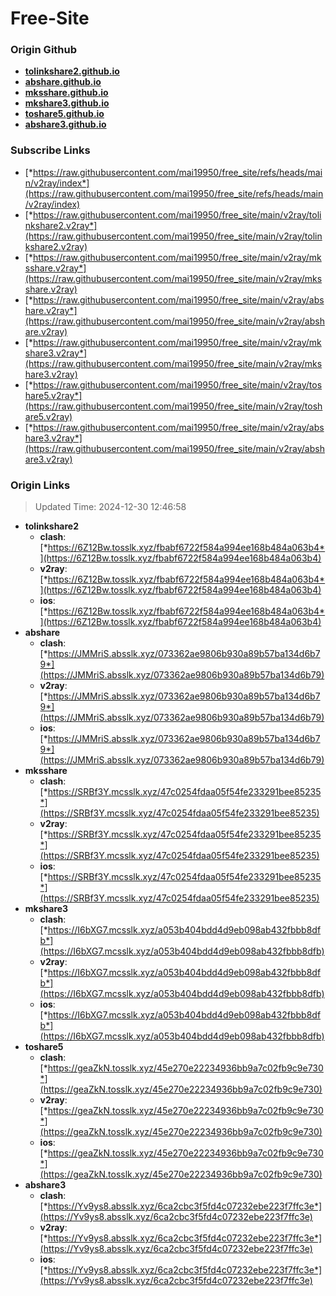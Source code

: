 # Free-Site

### Origin Github

- [**tolinkshare2.github.io**](https://github.com/tolinkshare2/tolinkshare2.github.io)
- [**abshare.github.io**](https://github.com/abshare/abshare.github.io)
- [**mksshare.github.io**](https://github.com/mksshare/mksshare.github.io)
- [**mkshare3.github.io**](https://github.com/mkshare3/mkshare3.github.io)
- [**toshare5.github.io**](https://github.com/toshare5/toshare5.github.io)
- [**abshare3.github.io**](https://github.com/abshare3/abshare3.github.io)

### Subscribe Links

- [*https://raw.githubusercontent.com/mai19950/free_site/refs/heads/main/v2ray/index*](https://raw.githubusercontent.com/mai19950/free_site/refs/heads/main/v2ray/index)
- [*https://raw.githubusercontent.com/mai19950/free_site/main/v2ray/tolinkshare2.v2ray*](https://raw.githubusercontent.com/mai19950/free_site/main/v2ray/tolinkshare2.v2ray)
- [*https://raw.githubusercontent.com/mai19950/free_site/main/v2ray/mksshare.v2ray*](https://raw.githubusercontent.com/mai19950/free_site/main/v2ray/mksshare.v2ray)
- [*https://raw.githubusercontent.com/mai19950/free_site/main/v2ray/abshare.v2ray*](https://raw.githubusercontent.com/mai19950/free_site/main/v2ray/abshare.v2ray)
- [*https://raw.githubusercontent.com/mai19950/free_site/main/v2ray/mkshare3.v2ray*](https://raw.githubusercontent.com/mai19950/free_site/main/v2ray/mkshare3.v2ray)
- [*https://raw.githubusercontent.com/mai19950/free_site/main/v2ray/toshare5.v2ray*](https://raw.githubusercontent.com/mai19950/free_site/main/v2ray/toshare5.v2ray)
- [*https://raw.githubusercontent.com/mai19950/free_site/main/v2ray/abshare3.v2ray*](https://raw.githubusercontent.com/mai19950/free_site/main/v2ray/abshare3.v2ray)

### Origin Links

> Updated Time: 2024-12-30 12:46:58

- **tolinkshare2**
  - **clash**: [*https://6Z12Bw.tosslk.xyz/fbabf6722f584a994ee168b484a063b4*](https://6Z12Bw.tosslk.xyz/fbabf6722f584a994ee168b484a063b4)
  - **v2ray**: [*https://6Z12Bw.tosslk.xyz/fbabf6722f584a994ee168b484a063b4*](https://6Z12Bw.tosslk.xyz/fbabf6722f584a994ee168b484a063b4)
  - **ios**: [*https://6Z12Bw.tosslk.xyz/fbabf6722f584a994ee168b484a063b4*](https://6Z12Bw.tosslk.xyz/fbabf6722f584a994ee168b484a063b4)
- **abshare**
  - **clash**: [*https://JMMriS.absslk.xyz/073362ae9806b930a89b57ba134d6b79*](https://JMMriS.absslk.xyz/073362ae9806b930a89b57ba134d6b79)
  - **v2ray**: [*https://JMMriS.absslk.xyz/073362ae9806b930a89b57ba134d6b79*](https://JMMriS.absslk.xyz/073362ae9806b930a89b57ba134d6b79)
  - **ios**: [*https://JMMriS.absslk.xyz/073362ae9806b930a89b57ba134d6b79*](https://JMMriS.absslk.xyz/073362ae9806b930a89b57ba134d6b79)
- **mksshare**
  - **clash**: [*https://SRBf3Y.mcsslk.xyz/47c0254fdaa05f54fe233291bee85235*](https://SRBf3Y.mcsslk.xyz/47c0254fdaa05f54fe233291bee85235)
  - **v2ray**: [*https://SRBf3Y.mcsslk.xyz/47c0254fdaa05f54fe233291bee85235*](https://SRBf3Y.mcsslk.xyz/47c0254fdaa05f54fe233291bee85235)
  - **ios**: [*https://SRBf3Y.mcsslk.xyz/47c0254fdaa05f54fe233291bee85235*](https://SRBf3Y.mcsslk.xyz/47c0254fdaa05f54fe233291bee85235)
- **mkshare3**
  - **clash**: [*https://I6bXG7.mcsslk.xyz/a053b404bdd4d9eb098ab432fbbb8dfb*](https://I6bXG7.mcsslk.xyz/a053b404bdd4d9eb098ab432fbbb8dfb)
  - **v2ray**: [*https://I6bXG7.mcsslk.xyz/a053b404bdd4d9eb098ab432fbbb8dfb*](https://I6bXG7.mcsslk.xyz/a053b404bdd4d9eb098ab432fbbb8dfb)
  - **ios**: [*https://I6bXG7.mcsslk.xyz/a053b404bdd4d9eb098ab432fbbb8dfb*](https://I6bXG7.mcsslk.xyz/a053b404bdd4d9eb098ab432fbbb8dfb)
- **toshare5**
  - **clash**: [*https://geaZkN.tosslk.xyz/45e270e22234936bb9a7c02fb9c9e730*](https://geaZkN.tosslk.xyz/45e270e22234936bb9a7c02fb9c9e730)
  - **v2ray**: [*https://geaZkN.tosslk.xyz/45e270e22234936bb9a7c02fb9c9e730*](https://geaZkN.tosslk.xyz/45e270e22234936bb9a7c02fb9c9e730)
  - **ios**: [*https://geaZkN.tosslk.xyz/45e270e22234936bb9a7c02fb9c9e730*](https://geaZkN.tosslk.xyz/45e270e22234936bb9a7c02fb9c9e730)
- **abshare3**
  - **clash**: [*https://Yv9ys8.absslk.xyz/6ca2cbc3f5fd4c07232ebe223f7ffc3e*](https://Yv9ys8.absslk.xyz/6ca2cbc3f5fd4c07232ebe223f7ffc3e)
  - **v2ray**: [*https://Yv9ys8.absslk.xyz/6ca2cbc3f5fd4c07232ebe223f7ffc3e*](https://Yv9ys8.absslk.xyz/6ca2cbc3f5fd4c07232ebe223f7ffc3e)
  - **ios**: [*https://Yv9ys8.absslk.xyz/6ca2cbc3f5fd4c07232ebe223f7ffc3e*](https://Yv9ys8.absslk.xyz/6ca2cbc3f5fd4c07232ebe223f7ffc3e)
